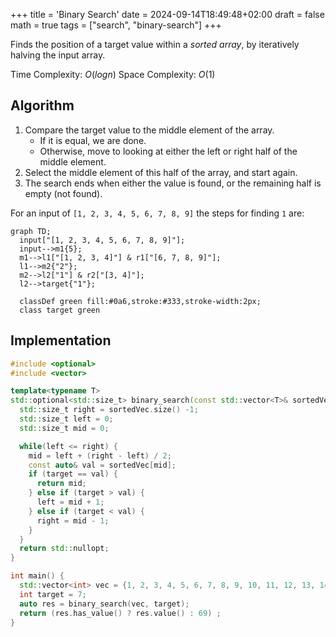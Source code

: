 +++
title = 'Binary Search'
date = 2024-09-14T18:49:48+02:00
draft = false
math = true
tags = ["search", "binary-search"]
+++

Finds the position of a target value within a _sorted array_,
by iteratively halving the input array.

Time Complexity: $O(logn)$
Space Complexity: $O(1)$

## Algorithm

1. Compare the target value to the middle element of the array.
   - If it is equal, we are done.
   - Otherwise, move to looking at either the left or right half of the middle element.
2. Select the middle element of this half of the array, and start again.
3. The search ends when either the value is found,
   or the remaining half is empty (not found).

For an input of `[1, 2, 3, 4, 5, 6, 7, 8, 9]` the steps for finding `1` are:

```mermaid
graph TD;
  input["[1, 2, 3, 4, 5, 6, 7, 8, 9]"];
  input-->m1{5};
  m1-->l1["[1, 2, 3, 4]"] & r1["[6, 7, 8, 9]"];
  l1-->m2{"2"};
  m2-->l2["1"] & r2["[3, 4]"];
  l2-->target{"1"};

  classDef green fill:#0a6,stroke:#333,stroke-width:2px;
  class target green

```

## Implementation

```cpp
#include <optional>
#include <vector>

template<typename T>
std::optional<std::size_t> binary_search(const std::vector<T>& sortedVec, T target) {
  std::size_t right = sortedVec.size() -1;
  std::size_t left = 0;
  std::size_t mid = 0;

  while(left <= right) {
    mid = left + (right - left) / 2;
    const auto& val = sortedVec[mid];
    if (target == val) {
      return mid;
    } else if (target > val) {
      left = mid + 1;
    } else if (target < val) {
      right = mid - 1;
    }
  }
  return std::nullopt;
}

int main() {
  std::vector<int> vec = {1, 2, 3, 4, 5, 6, 7, 8, 9, 10, 11, 12, 13, 14};
  int target = 7;
  auto res = binary_search(vec, target);
  return (res.has_value() ? res.value() : 69) ;
}
```

